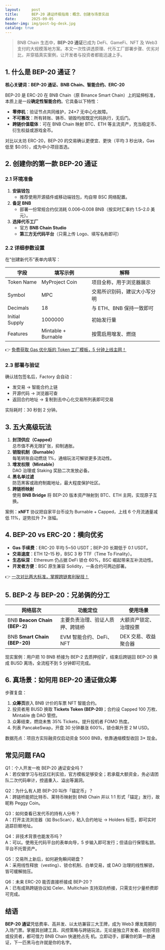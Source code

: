 ```yaml
---
layout:     post
title:      BEP-20 通证终极指南：概念、创建与场景实战
date:       2025-09-05
header-img: img/post-bg-desk.jpg
catalog: true
---
```


> BNB Chain 生态中，**BEP-20 通证**已成为 DeFi、GameFi、NFT 及 Web3 支付的大规模落地方案。本文一次性讲透原理、代币工厂部署步骤、优劣对比，并穿插真实案例，让开发者与投资者都能迅速上手。

## 1. 什么是 BEP-20 通证？

**核心关键词：BEP-20 通证、BNB Chain、智能合约、ERC-20**

BEP-20 是 ERC-20 在 BNB Chain（原 Binance Smart Chain）上的延伸标准，本质上是一段**确定性智能合约**。它具备以下特性：

- **零停机**：验证节点共同维护，24×7 无中心化故障。  
- **不可篡改**：所有转账、铸币、销毁均按既定代码执行，无后门。  
- **跨链价值载体**：可在 BNB Chain 映射 BTC、ETH 等主流资产，充当稳定币、衍生权益或游戏金币。  

对比以太坊 ERC-20，BEP-20 的交易确认更便宜、更快（平均 3 秒出块，Gas 低至 $0.05），成为中小项目首选。

## 2. 创建你的第一款 BEP-20 通证

### 2.1 环境准备

1. **安装钱包**  
   - 推荐使用开源插件或移动端钱包，均自带 BSC 网络配置。  
2. **备足 BNB**  
   - 部署一份常规合约仅消耗 0.006–0.008 BNB（按实时汇率约 1.5–2.0 美元）。  
3. **选择代币工厂**  
   - 官方 **BNB Chain Studio**  
   - **第三方无代码平台**（只需上传 Logo、填写名称即可）

### 2.2 详细参数设置

在“创建新代币”表单内填写：

| 字段 | 填写示例 | 解释 |
|---|---|---|
| Token Name | MyProject Coin | 项目全称，用于浏览器展示 |
| Symbol | MPC | 交易所识别码，建议大小写分明 |
| Decimals | 18 | 与 ETH、BNB 保持一致即可 |
| Initial Supply | 1000000 | 初始发行量 |
| Features | Mintable + Burnable | 按需启用增发、燃烧 |

👉 [免费获取 Gas 优化版的 Token 工厂模板，5 分钟上线主网！](https://okxdog.com/)

### 2.3 部署与验证

确认钱包签名后，Factory 会自动：

- 发交易 → 智能合约上链  
- 开源代码 → 浏览器可查  
- 返回合约地址 → 复制到去中心化交易所列表即可交易

实际耗时：30 秒到 2 分钟。

## 3. 五大高级玩法

1. **封顶供应（Capped）**  
   总市值不再无限扩张，抑制通胀。  
2. **销毁机制（Burnable）**  
   每笔转账自动燃烧 1%，通缩玩法可解锁更多流动性。  
3. **增发权限（Mintable）**  
   DAO 治理或 Staking 奖励二次发放必备。  
4. **黑名单过滤**  
   防范黑客或政府制裁地址，最大程度保护社区。  
5. **跨链桥映射**  
   使用 **BNB Bridge** 将 BEP-20 版本资产映射到 BTC、ETH 主网，实现原子互换。

案例：**xNFT** 协议把自家平台币设为 Burnable + Capped，上线 6 个月流通量减低 11%，逆势拉升 7× 涨幅。

## 4. BEP-20 vs ERC-20：横向优劣

- **Gas 手续费**：ERC-20 平均 5~50 USDT；BEP-20 长期低于 0.1 USDT。  
- **交易速度**：ETH 12–15 秒，BSC 3 秒 TTF（Time To Finality）。  
- **生态纵深**：Ethereum 仍占据 DeFi 锁仓 60%，BSC 崛起带来互补流动性。  
- **开发者方便**：BSC 原生兼容 Solidity，一条合约可两边部署。  

👉 [一次对比两大标准，掌握跨链套利秘技！](https://okxdog.com/)

## 5. BEP-2 与 BEP-20：兄弟俩的分工

| 网络层次 | 功能定位 | 使用场景 |
|---|---|---|
| BNB **Beacon Chain (BEP-2)** | 主要负责治理、验证人质押、跨链桥 | 大额资产锁定、治理投票 |
| BNB **Smart Chain (BEP-20)** | EVM 智能合约、DeFi、NFT | DEX 交易、收益聚合器 |

现实案例：用户把 10 BNB 桥接为 BEP-2 去质押挖矿，结束后跨链回 BEP-20 换成 BUSD 离场，全流程不到 5 分钟即可完成。

## 6. 真场景：如何用 BEP-20 通证做众筹

步骤复盘：

1. **众筹页**嵌入 BNB 计价的车票 NFT 智能合约。  
2. 投资者用 BUSD 换取 **Tickets Token (BEP-20)**；合约设 Capped 100 万枚、Mintable 由 DAO 管控。  
3. 众筹结束，燃烧未售 35% Tickets，提升投机者 FOMO 热度。  
4. 列表 PancakeSwap，开盘 30 分钟暴涨 600%，锁仓飙升至 2 M USD。

数据亮点：项目方实际融资仅启动资金 5000 BNB，依靠通缩模型收回 3× 现金。

## 常见问题 FAQ

Q1：个人开发一枚 BEP-20 通证安全吗？  
A：若仅做学习与社区红利实验，官方模板足够安全；若承载大额资金，务必请团队二次代码审计，控遏重入、溢出等漏洞。

Q2：为什么有人把 BEP-20 叫作「锚定币」？  
A：跨链桥能把比特币、莱特币映射到 BNB Chain 并以 1:1 形式「锚定」发行，故昵称 Peggy Coin。

Q3：如何查看已发代币的持有人分布？  
A：打开主流浏览器（如 BscScan），粘入合约地址 → Holders 标签，即可实时追踪巨鲸地址。

Q4：非技术背景也能发币吗？  
A：可以。使用无代码平台的表单向导，5 步输入即可发行；但请自行保管私钥，平台不托管资产。

Q5：交易所上新后，如何避免瞬间砸盘？  
A：采用线性释放（vesting）、锁仓机制、白单交易，或 DAO 治理的线性解锁，皆可缓解抛压。

Q6：未来 ERC-20 能否直接桥接成 BEP-20？  
A：已有成熟跨链协议如 Celer、Multichain 支持双向桥接，只需支付少量桥费即可完成。

## 结语

**BEP-20 通证**凭低费率、高并发、以太坊兼容三大王牌，成为 Web3 爆发周期的入场门票。掌握其创建工具、风控策略与跨链玩法，无论是独立开发者、初创项目或投资者，都可借力 BNB Chain 快速抢占先 机。立即动手，部署你的第一款通证，下一匹黑马也许就是你的名字。